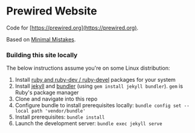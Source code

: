 # Prewired Website

Code for [https://prewired.org](https://prewired.org).

Based on [Minimal Mistakes](https://mmistakes.github.io/minimal-mistakes/docs/quick-start-guide/).

### Building this site locally

The below instructions assume you're on some Linux distribution:

1. Install [ruby and ruby-dev / ruby-devel](https://www.ruby-lang.org/en/downloads/) packages for your system
2. Install [jekyll](https://jekyllrb.com/docs/installation/) and [bundler](https://bundler.io/) (using `gem install jekyll bundler`). `gem` is Ruby's package manager
3. Clone and navigate into this repo
4. Configure bundle to install prerequisites locally: `bundle config set --local path 'vendor/bundle'`
5. Install prerequisites: `bundle install`
6. Launch the development server: `bundle exec jekyll serve`
